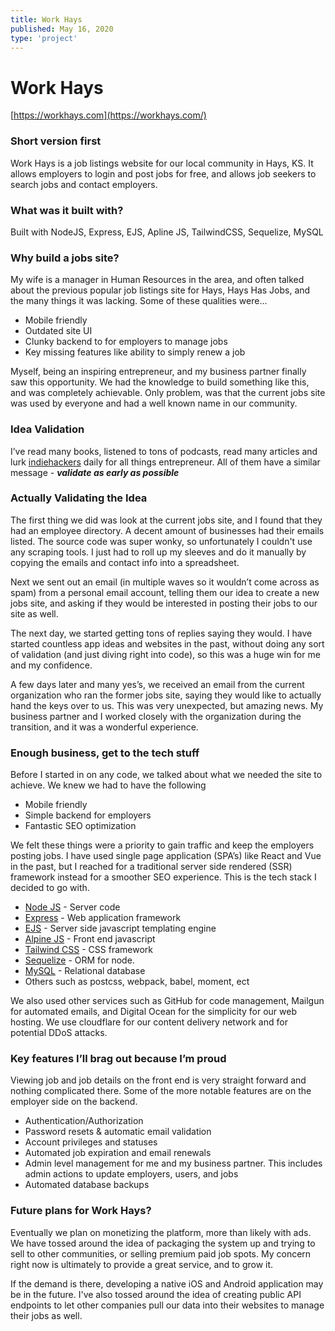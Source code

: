 ```yaml
---
title: Work Hays
published: May 16, 2020
type: 'project'
---
```


# Work Hays

[https://workhays.com](https://workhays.com/)

### Short version first

Work Hays is a job listings website for our local community in Hays, KS. It allows employers to login and post jobs for free, and allows job seekers to search jobs and contact employers.

### What was it built with?

Built with NodeJS, Express, EJS, Apline JS, TailwindCSS, Sequelize, MySQL

### Why build a jobs site?

My wife is a manager in Human Resources in the area, and often talked about the previous popular job listings site for Hays, Hays Has Jobs, and the many things it was lacking. Some of these qualities were...

-   Mobile friendly
-   Outdated site UI
-   Clunky backend to for employers to manage jobs
-   Key missing features like ability to simply renew a job

Myself, being an inspiring entrepreneur, and my business partner finally saw this opportunity. We had the knowledge to build something like this, and was completely achievable. Only problem, was that the current jobs site was used by everyone and had a well known name in our community.

### Idea Validation

I’ve read many books, listened to tons of podcasts, read many articles and lurk [indiehackers](https://www.indiehackers.com/) daily for all things entrepreneur. All of them have a similar message - **_validate as early as possible_**

### Actually Validating the Idea

The first thing we did was look at the current jobs site, and I found that they had an employee directory. A decent amount of businesses had their emails listed. The source code was super wonky, so unfortunately I couldn't use any scraping tools. I just had to roll up my sleeves and do it manually by copying the emails and contact info into a spreadsheet.

Next we sent out an email (in multiple waves so it wouldn’t come across as spam) from a personal email account, telling them our idea to create a new jobs site, and asking if they would be interested in posting their jobs to our site as well.

The next day, we started getting tons of replies saying they would. I have started countless app ideas and websites in the past, without doing any sort of validation (and just diving right into code), so this was a huge win for me and my confidence.

A few days later and many yes’s, we received an email from the current organization who ran the former jobs site, saying they would like to actually hand the keys over to us. This was very unexpected, but amazing news. My business partner and I worked closely with the organization during the transition, and it was a wonderful experience.

### Enough business, get to the tech stuff

Before I started in on any code, we talked about what we needed the site to achieve. We knew we had to have the following

-   Mobile friendly
-   Simple backend for employers
-   Fantastic SEO optimization

We felt these things were a priority to gain traffic and keep the employers posting jobs. I have used single page application (SPA’s) like React and Vue in the past, but I reached for a traditional server side rendered (SSR) framework instead for a smoother SEO experience. This is the tech stack I decided to go with.

-   [Node JS](https://nodejs.org/en/) - Server code
-   [Express](https://expressjs.com/) - Web application framework
-   [EJS](https://ejs.co/) - Server side javascript templating engine
-   [Alpine JS](https://github.com/alpinejs/alpine) - Front end javascript
-   [Tailwind CSS](https://tailwindcss.com/) - CSS framework
-   [Sequelize](https://sequelize.org/) - ORM for node.
-   [MySQL](https://www.mysql.com/) - Relational database
-   Others such as postcss, webpack, babel, moment, ect

We also used other services such as GitHub for code management, Mailgun for automated emails, and Digital Ocean for the simplicity for our web hosting. We use cloudflare for our content delivery network and for potential DDoS attacks.

### Key features I’ll brag out because I’m proud

Viewing job and job details on the front end is very straight forward and nothing complicated there. Some of the more notable features are on the employer side on the backend.

-   Authentication/Authorization
-   Password resets & automatic email validation
-   Account privileges and statuses
-   Automated job expiration and email renewals
-   Admin level management for me and my business partner. This includes admin actions to update employers, users, and jobs
-   Automated database backups

### Future plans for Work Hays?

Eventually we plan on monetizing the platform, more than likely with ads. We have tossed around the idea of packaging the system up and trying to sell to other communities, or selling premium paid job spots. My concern right now is ultimately to provide a great service, and to grow it.

If the demand is there, developing a native iOS and Android application may be in the future. I've also tossed around the idea of creating public API endpoints to let other companies pull our data into their websites to manage their jobs as well.
